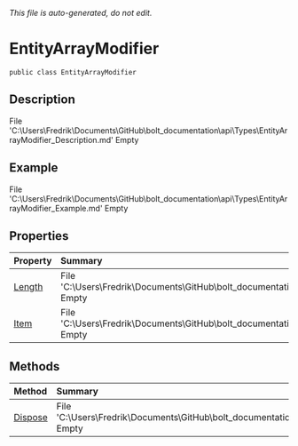 *This file is auto-generated, do not edit.*

# EntityArrayModifier
`public class EntityArrayModifier`
## Description
File 'C:\Users\Fredrik\Documents\GitHub\bolt_documentation\api\Types\EntityArrayModifier_Description.md' Empty
## Example
File 'C:\Users\Fredrik\Documents\GitHub\bolt_documentation\api\Types\EntityArrayModifier_Example.md' Empty
## Properties
| Property | Summary |
|:-----|:--------|
|[Length](EntityArrayModifier/P/Length.md)|File 'C:\Users\Fredrik\Documents\GitHub\bolt_documentation\api\Types\EntityArrayModifier\P\Length_Summary.md' Empty|
|[Item](EntityArrayModifier/P/Item.md)|File 'C:\Users\Fredrik\Documents\GitHub\bolt_documentation\api\Types\EntityArrayModifier\P\Item_Summary.md' Empty|
## Methods
| Method | Summary |
|:-----|:--------|
|[Dispose](EntityArrayModifier/M/Dispose.md)|File 'C:\Users\Fredrik\Documents\GitHub\bolt_documentation\api\Types\EntityArrayModifier\M\Dispose_Summary.md' Empty|
